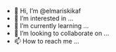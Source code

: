 - 👋 Hi, I’m @elmariskikaf
- 👀 I’m interested in ...
- 🌱 I’m currently learning ...
- 💞️ I’m looking to collaborate on ...
- 📫 How to reach me ...

<!---
elmariskikaf/elmariskikaf is a ✨ special ✨ repository because its `README.md` (this file) appears on your GitHub profile.
You can click the Preview link to take a look at your changes.
--->
